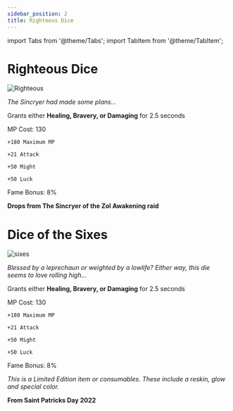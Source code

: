 ```yaml
---
sidebar_position: 2
title: Righteous Dice
---
```


import Tabs from '@theme/Tabs';
import TabItem from '@theme/TabItem';

<Tabs>
  <TabItem value="Righteous Dice" label="Righteous Dice" default>

# Righteous Dice

![Righteous](https://vwiki.valorserver.com/api/item/picture/righteous%20dice)

<i>The Sincryer had made some plans...</i>

Grants either **Healing, Bravery, or Damaging** for 2.5 seconds

MP Cost: 130

    +180 Maximum MP

    +21 Attack

    +50 Might

    +50 Luck

Fame Bonus: 8%

**Drops from The Sincryer of the Zol Awakening raid**

  </TabItem>
  <TabItem value="Dice of the Sixes" label="Dice of the Sixes">

# Dice of the Sixes

![sixes](https://vwiki.valorserver.com/api/item/picture/dice%20of%20the%20sixes)

<i>Blessed by a leprechaun or weighted by a lowlife? Either way, this die seems to love rolling high...</i>

Grants either **Healing, Bravery, or Damaging** for 2.5 seconds

MP Cost: 130

    +180 Maximum MP

    +21 Attack

    +50 Might

    +50 Luck

Fame Bonus: 8%

*This is a Limited Edition item or consumables. These include a reskin, glow and special color.*

**From Saint Patricks Day 2022**

 </TabItem>
</Tabs>
